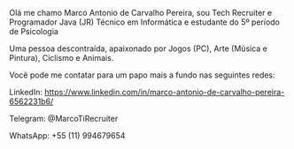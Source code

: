 Olá me chamo Marco Antonio de Carvalho Pereira, sou Tech Recruiter e Programador Java (JR) Técnico em Informática e estudante do 5º período de Psicologia

Uma pessoa descontraída, apaixonado por Jogos (PC), Arte (Música e Pintura), Ciclismo e Animais.

Você pode me contatar para um papo mais a fundo nas seguintes redes:

LinkedIn: https://www.linkedin.com/in/marco-antonio-de-carvalho-pereira-6562231b6/

Telegram: @MarcoTiRecruiter

WhatsApp: +55 (11) 994679654
